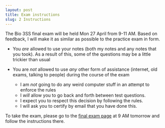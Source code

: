 ```yaml
---
layout: post
title: Exam instructions
slug: 2 Instructions
---
```


The Bio 3SS final exam will be held Mon 27 April from 9-11 AM. Based on feedback, I will make it as similar as possible to the practice exam in form. 

* You _are_ allowed to use your notes (both my notes and any notes that you took). As a result of this, some of the questions may be a little trickier than usual

* You are _not_ allowed to use _any_ other form of assistance (internet, old exams, talking to people) during the course of the exam
	* I am _not_ going to do any weird computer stuff in an attempt to enforce the rules 
	* I _will_ allow you to go back and forth between test questions.
	* I expect you to respect this decision by following the rules.
	* I will ask you to certify by email that you have done this.

To take the exam, please go to the [final exam page](/final.html) at 9 AM tomorrow and follow the instructions there.

